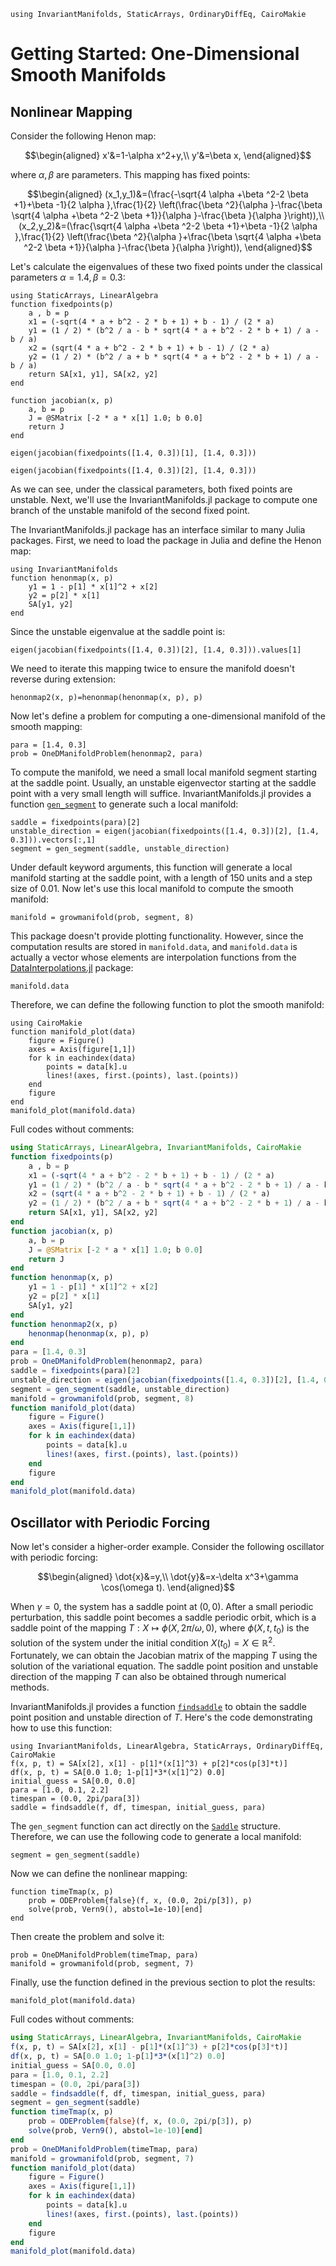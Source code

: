```@setup smooth_one
using InvariantManifolds, StaticArrays, OrdinaryDiffEq, CairoMakie
```
# Getting Started: One-Dimensional Smooth Manifolds

## Nonlinear Mapping
Consider the following Henon map:

```math
\begin{aligned}
x'&=1-\alpha x^2+y,\\
y'&=\beta x,
\end{aligned}
```

where $\alpha,\beta$ are parameters. This mapping has fixed points:

```math
\begin{aligned}
(x_1,y_1)&=(\frac{-\sqrt{4 \alpha +\beta ^2-2 \beta +1}+\beta -1}{2 \alpha },\frac{1}{2} \left(\frac{\beta ^2}{\alpha }-\frac{\beta  \sqrt{4 \alpha +\beta ^2-2 \beta +1}}{\alpha }-\frac{\beta }{\alpha }\right)),\\
(x_2,y_2)&=(\frac{\sqrt{4 \alpha +\beta ^2-2 \beta +1}+\beta -1}{2 \alpha },\frac{1}{2} \left(\frac{\beta ^2}{\alpha }+\frac{\beta  \sqrt{4 \alpha +\beta ^2-2 \beta +1}}{\alpha }-\frac{\beta }{\alpha }\right)),
\end{aligned}
```

Let's calculate the eigenvalues of these two fixed points under the classical parameters $\alpha=1.4,\beta=0.3$:

```@example smooth_one
using StaticArrays, LinearAlgebra
function fixedpoints(p)
    a , b = p
    x1 = (-sqrt(4 * a + b^2 - 2 * b + 1) + b - 1) / (2 * a)
    y1 = (1 / 2) * (b^2 / a - b * sqrt(4 * a + b^2 - 2 * b + 1) / a - b / a)
    x2 = (sqrt(4 * a + b^2 - 2 * b + 1) + b - 1) / (2 * a)
    y2 = (1 / 2) * (b^2 / a + b * sqrt(4 * a + b^2 - 2 * b + 1) / a - b / a)
    return SA[x1, y1], SA[x2, y2]
end

function jacobian(x, p)
    a, b = p
    J = @SMatrix [-2 * a * x[1] 1.0; b 0.0]
    return J
end
```

```@repl smooth_one
eigen(jacobian(fixedpoints([1.4, 0.3])[1], [1.4, 0.3]))
```

```@repl smooth_one
eigen(jacobian(fixedpoints([1.4, 0.3])[2], [1.4, 0.3]))
```

As we can see, under the classical parameters, both fixed points are unstable. Next, we'll use the InvariantManifolds.jl package to compute one branch of the unstable manifold of the second fixed point.

The InvariantManifolds.jl package has an interface similar to many Julia packages. First, we need to load the package in Julia and define the Henon map:

```@repl smooth_one
using InvariantManifolds
function henonmap(x, p)
    y1 = 1 - p[1] * x[1]^2 + x[2]
    y2 = p[2] * x[1]
    SA[y1, y2]
end
```

Since the unstable eigenvalue at the saddle point is:
```@repl smooth_one
eigen(jacobian(fixedpoints([1.4, 0.3])[2], [1.4, 0.3])).values[1]
```
We need to iterate this mapping twice to ensure the manifold doesn't reverse during extension:

```@repl smooth_one
henonmap2(x, p)=henonmap(henonmap(x, p), p)
```

Now let's define a problem for computing a one-dimensional manifold of the smooth mapping:

```@repl smooth_one
para = [1.4, 0.3]
prob = OneDManifoldProblem(henonmap2, para)
```

To compute the manifold, we need a small local manifold segment starting at the saddle point. Usually, an unstable eigenvector starting at the saddle point with a very small length will suffice. InvariantManifolds.jl provides a function [`gen_segment`](@ref) to generate such a local manifold:

```@example smooth_one
saddle = fixedpoints(para)[2]
unstable_direction = eigen(jacobian(fixedpoints([1.4, 0.3])[2], [1.4, 0.3])).vectors[:,1]
segment = gen_segment(saddle, unstable_direction)
```

Under default keyword arguments, this function will generate a local manifold starting at the saddle point, with a length of 150 units and a step size of 0.01. Now let's use this local manifold to compute the smooth manifold:

```@repl smooth_one
manifold = growmanifold(prob, segment, 8)
```

This package doesn't provide plotting functionality. However, since the computation results are stored in `manifold.data`, and `manifold.data` is actually a vector whose elements are interpolation functions from the [DataInterpolations.jl](https://github.com/SciML/DataInterpolations.jl) package:
```@repl smooth_one
manifold.data
```

Therefore, we can define the following function to plot the smooth manifold:

```@example smooth_one
using CairoMakie
function manifold_plot(data)
    figure = Figure()
    axes = Axis(figure[1,1])
    for k in eachindex(data)
        points = data[k].u
        lines!(axes, first.(points), last.(points))
    end
    figure
end
manifold_plot(manifold.data)
```

Full codes without comments:
```julia
using StaticArrays, LinearAlgebra, InvariantManifolds, CairoMakie
function fixedpoints(p)
    a , b = p
    x1 = (-sqrt(4 * a + b^2 - 2 * b + 1) + b - 1) / (2 * a)
    y1 = (1 / 2) * (b^2 / a - b * sqrt(4 * a + b^2 - 2 * b + 1) / a - b / a)
    x2 = (sqrt(4 * a + b^2 - 2 * b + 1) + b - 1) / (2 * a)
    y2 = (1 / 2) * (b^2 / a + b * sqrt(4 * a + b^2 - 2 * b + 1) / a - b / a)
    return SA[x1, y1], SA[x2, y2]
end
function jacobian(x, p)
    a, b = p
    J = @SMatrix [-2 * a * x[1] 1.0; b 0.0]
    return J
end
function henonmap(x, p)
    y1 = 1 - p[1] * x[1]^2 + x[2]
    y2 = p[2] * x[1]
    SA[y1, y2]
end
function henonmap2(x, p)
    henonmap(henonmap(x, p), p)
end
para = [1.4, 0.3]
prob = OneDManifoldProblem(henonmap2, para)
saddle = fixedpoints(para)[2]
unstable_direction = eigen(jacobian(fixedpoints([1.4, 0.3])[2], [1.4, 0.3])).vectors[:,1]
segment = gen_segment(saddle, unstable_direction)
manifold = growmanifold(prob, segment, 8)
function manifold_plot(data)
    figure = Figure()
    axes = Axis(figure[1,1])
    for k in eachindex(data)
        points = data[k].u
        lines!(axes, first.(points), last.(points))
    end
    figure
end
manifold_plot(manifold.data)
```

## Oscillator with Periodic Forcing

Now let's consider a higher-order example. Consider the following oscillator with periodic forcing:
```math
\begin{aligned}
\dot{x}&=y,\\
\dot{y}&=x-\delta x^3+\gamma \cos(\omega t).
\end{aligned}
```

When $\gamma=0$, the system has a saddle point at $(0,0)$. After a small periodic perturbation, this saddle point becomes a saddle periodic orbit, which is a saddle point of the mapping $T:X\mapsto \phi(X,2\pi/\omega,0)$, where $\phi(X,t,t_0)$ is the solution of the system under the initial condition $X(t_0)=X\in\mathbb{R}^2$. Fortunately, we can obtain the Jacobian matrix of the mapping $T$ using the solution of the variational equation. The saddle point position and unstable direction of the mapping $T$ can also be obtained through numerical methods.

InvariantManifolds.jl provides a function [`findsaddle`](@ref) to obtain the saddle point position and unstable direction of $T$. Here's the code demonstrating how to use this function:

```@example smooth_one
using InvariantManifolds, LinearAlgebra, StaticArrays, OrdinaryDiffEq, CairoMakie
f(x, p, t) = SA[x[2], x[1] - p[1]*(x[1]^3) + p[2]*cos(p[3]*t)]
df(x, p, t) = SA[0.0 1.0; 1-p[1]*3*(x[1]^2) 0.0]
initial_guess = SA[0.0, 0.0]
para = [1.0, 0.1, 2.2]
timespan = (0.0, 2pi/para[3])
saddle = findsaddle(f, df, timespan, initial_guess, para)
```

The `gen_segment` function can act directly on the [`Saddle`](@ref) structure. Therefore, we can use the following code to generate a local manifold:
```@repl smooth_one
segment = gen_segment(saddle)
```

Now we can define the nonlinear mapping:
```@repl smooth_one
function timeTmap(x, p)
    prob = ODEProblem{false}(f, x, (0.0, 2pi/p[3]), p)
    solve(prob, Vern9(), abstol=1e-10)[end]
end
```

Then create the problem and solve it:
```@repl smooth_one
prob = OneDManifoldProblem(timeTmap, para)
manifold = growmanifold(prob, segment, 7)
```
Finally, use the function defined in the previous section to plot the results:
```@example smooth_one
manifold_plot(manifold.data)
```

Full codes without comments:
```julia
using StaticArrays, LinearAlgebra, InvariantManifolds, CairoMakie
f(x, p, t) = SA[x[2], x[1] - p[1]*(x[1]^3) + p[2]*cos(p[3]*t)]
df(x, p, t) = SA[0.0 1.0; 1-p[1]*3*(x[1]^2) 0.0]
initial_guess = SA[0.0, 0.0]
para = [1.0, 0.1, 2.2]
timespan = (0.0, 2pi/para[3])
saddle = findsaddle(f, df, timespan, initial_guess, para)
segment = gen_segment(saddle)
function timeTmap(x, p)
    prob = ODEProblem{false}(f, x, (0.0, 2pi/p[3]), p)
    solve(prob, Vern9(), abstol=1e-10)[end]
end
prob = OneDManifoldProblem(timeTmap, para)
manifold = growmanifold(prob, segment, 7)
function manifold_plot(data)
    figure = Figure()
    axes = Axis(figure[1,1])
    for k in eachindex(data)
        points = data[k].u
        lines!(axes, first.(points), last.(points))
    end
    figure
end
manifold_plot(manifold.data)
```